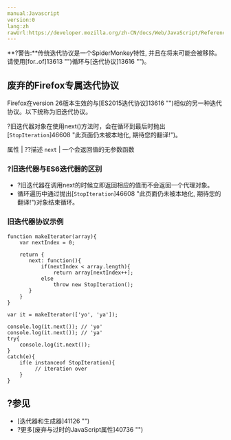 ```yaml
---
manual:Javascript
version:0
lang:zh
rawUrl:https://developer.mozilla.org/zh-CN/docs/Web/JavaScript/Reference/Deprecated_and_obsolete_features/The_legacy_Iterator_protocol#
---
```




**?警告:**传统迭代协议是一个SpiderMonkey特性, 并且在将来可能会被移除。请使用[for..of]13613 "")循环与[迭代协议]13616 "")。

## 废弃的Firefox专属迭代协议<a name="废弃的Firefox专属迭代协议"></a>


Firefox在version 26版本生效的与[ES2015迭代协议]13616 "")相似的另一种迭代协议。以下统称为旧迭代协议。



?旧迭代器对象在使用next()方法时，会在循环到最后时抛出[`StopIteration`]46608 "此页面仍未被本地化, 期待您的翻译!")。


属性 | ??描述 
`next` | 一个会返回值的无参数函数 


### ?旧迭代器与ES6迭代器的区别<a name="旧迭代器与ES6迭代器的区别"></a>

* ?旧迭代器在调用next的时候立即返回相应的值而不会返回一个代理对象。
* 循环遍历中通过抛出[`StopIteration`]46608 "此页面仍未被本地化, 期待您的翻译!")对象结束循环。

### 旧迭代器协议示例<a name="旧迭代器协议示例"></a>

```
function makeIterator(array){
    var nextIndex = 0;

    return {
       next: function(){
           if(nextIndex < array.length){
               return array[nextIndex++];
           else
               throw new StopIteration();
       }
    }
}

var it = makeIterator(['yo', 'ya']);

console.log(it.next()); // 'yo'
console.log(it.next()); // 'ya'
try{
    console.log(it.next());
}
catch(e){
    if(e instanceof StopIteration){
         // iteration over
    }
}
```

## ?参见<a name="参见"></a>

* [迭代器和生成器]41126 "")
* ?更多[废弃与过时的JavaScript属性]40736 "")



